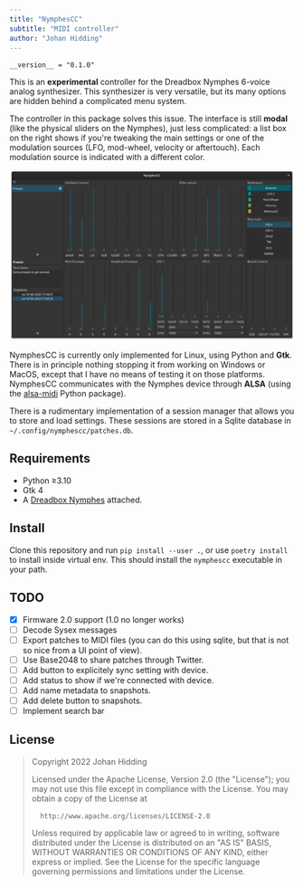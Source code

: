 ```yaml
---
title: "NymphesCC"
subtitle: "MIDI controller"
author: "Johan Hidding"
---
```


``` {.python file=nymphescc/__init__.py}
__version__ = "0.1.0"
```

This is an **experimental** controller for the Dreadbox Nymphes 6-voice analog synthesizer. This synthesizer is very versatile, but its many options are hidden behind a complicated menu system.

The controller in this package solves this issue. The interface is still **modal** (like the physical sliders on the Nymphes), just less complicated: a list box on the right shows if you're tweaking the main settings or one of the modulation sources (LFO, mod-wheel, velocity or aftertouch). Each modulation source is indicated with a different color.

![Screenshot](fig/screenshot.png)

NymphesCC is currently only implemented for Linux, using Python and **Gtk**. There is in principle nothing stopping it from working on Windows or MacOS, except that I have no means of testing it on those platforms. NymphesCC communicates with the Nymphes device through **ALSA** (using the [alsa-midi](https://github.com/Jajcus/python-alsa-midi.git) Python package).

There is a rudimentary implementation of a session manager that allows you to store and load settings. These sessions are stored in a Sqlite database in `~/.config/nymphescc/patches.db`.

## Requirements

- Python &ge;3.10
- Gtk 4
- A [Dreadbox Nymphes](https://www.dreadbox-fx.com/nymphes/) attached.

## Install
Clone this repository and run `pip install --user .`, or use `poetry install` to install inside virtual env. This should install the `nymphescc` executable in your path.

## TODO

- [x] Firmware 2.0 support (1.0 no longer works)
- [ ] Decode Sysex messages
- [ ] Export patches to MIDI files (you can do this using sqlite, but that is not so nice from a UI point of view).
- [ ] Use Base2048 to share patches through Twitter.
- [ ] Add button to explicitely sync setting with device.
- [ ] Add status to show if we're connected with device.
- [ ] Add name metadata to snapshots.
- [ ] Add delete button to snapshots.
- [ ] Implement search bar

## License
>   Copyright 2022 Johan Hidding
>
>   Licensed under the Apache License, Version 2.0 (the "License");
>   you may not use this file except in compliance with the License.
>   You may obtain a copy of the License at
>
>       http://www.apache.org/licenses/LICENSE-2.0
>
>   Unless required by applicable law or agreed to in writing, software
>   distributed under the License is distributed on an "AS IS" BASIS,
>   WITHOUT WARRANTIES OR CONDITIONS OF ANY KIND, either express or implied.
>   See the License for the specific language governing permissions and
>   limitations under the License.

